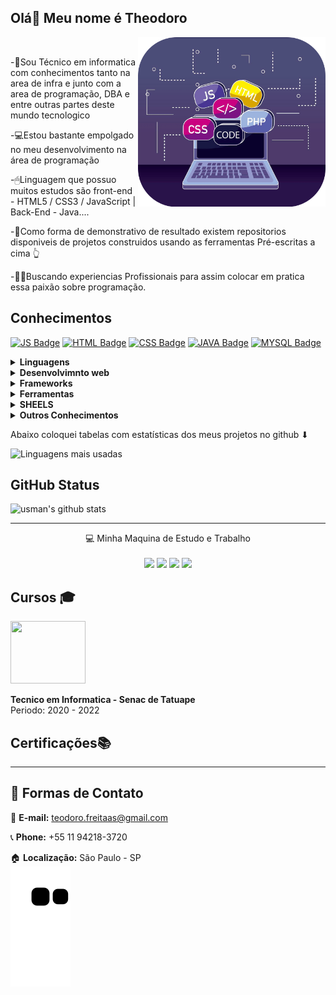 <h2>Olá👋 Meu nome é Theodoro</h2>
<img src="learning.png" min-width="300px" max-width="300px" width="300px" align="right" alt="Programação">

<br>
<p>-🤔Sou Técnico em informatica com conhecimentos tanto na area de infra e junto com a area de programação, DBA e entre outras partes deste mundo tecnologico<br></p>
<p>-💻Estou bastante empolgado no meu desenvolvimento na área de programação<br></p>
<p>-🖱Linguagem que possuo muitos estudos são front-end - HTML5 / CSS3 / JavaScript | Back-End - Java....<br></p>
<p>-🚨Como forma de demonstrativo de resultado existem repositorios disponiveis de projetos construidos usando as ferramentas Pré-escritas a cima 👆<br></p>
<p>-👨‍🎓Buscando experiencias Profissionais para assim colocar em pratica essa paixão sobre programação.<br></p>

## Conhecimentos 
[![JS Badge](https://img.shields.io/badge/JavaScript-F7DF1E?style=for-the-badge&logo=javascript&logoColor=black&link=https://www.javascript.com/)](https://www.javascript.com/)
[![HTML Badge](https://img.shields.io/badge/HTML5-E34F26?style=for-the-badge&logo=html5&logoColor=white&link=https://www.w3.org/html/)](https://www.w3.org/html/)
[![CSS Badge](https://img.shields.io/badge/CSS3-1572B6?style=for-the-badge&logo=css3&logoColor=white&link=https://www.w3.org/Style/CSS/Overview.en.html)](https://www.w3.org/Style/CSS/Overview.en.html)
[![JAVA Badge](https://img.shields.io/badge/Java-ED8B00?style=for-the-badge&logo=java&logoColor=whitelink=https:https://www.oracle.com/java/technologies/downloads/)](https://www.oracle.com/java/technologies/downloads/)
[![MYSQL Badge](https://img.shields.io/badge/MySQL-00000F?style=for-the-badge&logo=mysql&logoColor=white=https:https://www.mysql.com/)](https://www.mysql.com/)
  
  <details closed>
  <summary><b> Linguagens</b></summary>
<br>
  <ul>
    <li> Java Script </li>
    <li> C# </li>
  </ul>
</details>

<details closed>
  <summary><b>Desenvolvimnto web</b></summary>
<br>
  <ul>
    <li> HTML 5 </li>
    <li> CSS 3 </li>
    <li> Java Script </li>
  </ul>
</details>

</details>

<details closed>
  <summary><b> Frameworks</b></summary>
<br>
  <ul>
    <li>JQUERY</li>
  </ul>
</details>

<details closed>
  <summary><b>Ferramentas</b></summary>
<br>
  <ul>
    <li> Visual Studio Code</li>
    <li> Github</li>
    <li> GIT</li>
    <li> Oracle Virtual Box </li>
    <li> Canva </li>
    <li> Microsoft Office </li>
    <li> MySQL Workbench </li>
    
  </ul>
</details>

<details closed>
  <summary><b>SHEELS</b></summary>
<br>
  <ul>
    <li>CMD</li>
  </ul>
</details>

<details closed>
  <summary><b>Outros Conhecimentos</b></summary>
<br>
  <ul>
    <li> Cloud backup</li>
    <li> Sistema Virtualizado </li>
    <li> Manutenção de micros</li>
    <li> Configuração de Network</li>
  </ul>
</details>

<p> Abaixo coloquei tabelas com estatísticas dos meus projetos no github ⬇ </p>

![Linguagens mais usadas](https://github-readme-stats.vercel.app/api/top-langs/?username=TheodoroFreitas&theme=tokyonight)

<h2>GitHub Status</h2>

![usman's github stats](https://github-readme-stats.vercel.app/api?username=TheodoroFreitas&show_icons=true&count_private=true&theme=tokyonight)

<hr/>
<p align='center'>
  💻 Minha Maquina de Estudo e Trabalho <br/><br/>
  <img src="https://img.shields.io/badge/Windows-0078D6?style=for-the-badge&logo=windows&logoColor=white"/>
  <img src="https://img.shields.io/badge/RAM-8GB-%230071C5.svg?&style=for-the-badge&logoColor=white" />
  <img src="https://img.shields.io/badge/Intel-Pentium-0071C5?style=for-the-badge&logo=intel&logoColor=white"/>
  <img src="https://img.shields.io/badge/NVIDIA-GTX1050-76B900?style=for-the-badge&logo=nvidia&logoColor=white"/>
</p>
 
## Cursos :mortar_board:

<img src="https://assets.b9.com.br/wp-content/uploads/2012/08/012.jpg" width="120px" height="100px"/>
<p><b> Tecnico em Informatica - Senac de Tatuape</b>
<br>Periodo: 2020 - 2022 </p>

## Certificações📚

-------------------------------------------------------

## 📱 Formas de Contato

:email: <b>E-mail:</b> teodoro.freitaas@gmail.com

:telephone_receiver: <b>Phone:</b> +55 11 94218-3720

:house: <b>Localização:</b> São Paulo - SP
<br>
![Snake animation](https://github.com/TheodoroFreitas/TheodoroFreitas/blob/output/github-contribution-grid-snake.svg)
